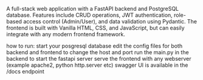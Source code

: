 A full-stack web application with a FastAPI backend and PostgreSQL database. Features include CRUD operations, JWT authentication, role-based access control (Admin/User), and data validation using Pydantic. The frontend is built with Vanilla HTML, CSS, and JavaScript, but can easily integrate with any modern frontend framework.

how to run:
  start your posgresql database
  edit the config files for both backend and frontend to change the host and port
  run the main.py in the backend to start the fastapi server
  serve the frontend with any webserver (example apache2, python http.server etc)
  swagger UI is available in the /docs endpoint
